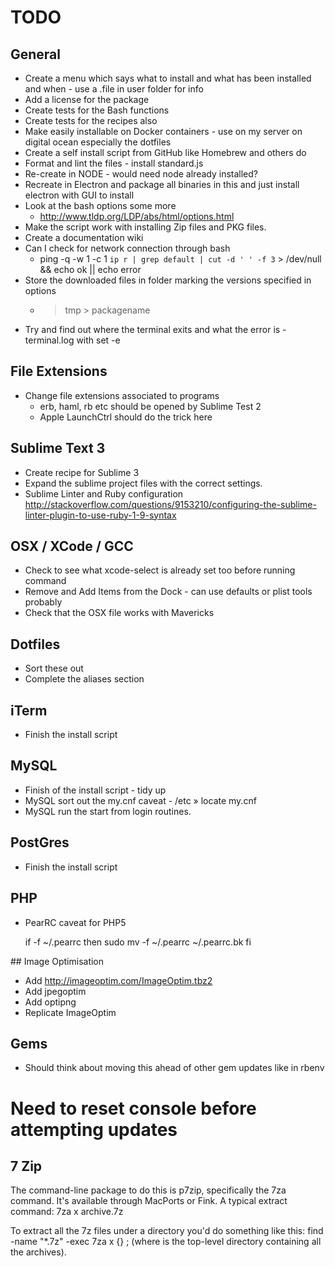 # TODO

## General

* Create a menu which says what to install and what has been installed and when - use a .file in user folder for info
* Add a license for the package
* Create tests for the Bash functions
* Create tests for the recipes also
* Make easily installable on Docker containers - use on my server on digital ocean
  especially the dotfiles
* Create a self install script from GitHub like Homebrew and others do
* Format and lint the files - install standard.js
* Re-create in NODE - would need node already installed?
* Recreate in Electron and package all binaries in this and just install electron with GUI to install
* Look at the bash options some more
  * http://www.tldp.org/LDP/abs/html/options.html
* Make the script work with installing Zip files and PKG files.
* Create a documentation wiki
* Can I check for network connection through bash
  * ping -q -w 1 -c 1 `ip r | grep default | cut -d ' ' -f 3` > /dev/null && echo ok || echo error
* Store the downloaded files in folder marking the versions specified in options
  * > tmp > packagename
* Try and find out where the terminal exits and what the error is - terminal.log with set -e

## File Extensions

* Change file extensions associated to programs
  * erb, haml, rb etc should be opened by Sublime Test 2
  * Apple LaunchCtrl should do the trick here

## Sublime Text 3

* Create recipe for Sublime 3
* Expand the sublime project files with the correct settings.
* Sublime Linter and Ruby configuration
  http://stackoverflow.com/questions/9153210/configuring-the-sublime-linter-plugin-to-use-ruby-1-9-syntax

## OSX / XCode / GCC

* Check to see what xcode-select is already set too before running command
* Remove and Add Items from the Dock - can use defaults or plist tools probably
* Check that the OSX file works with Mavericks

## Dotfiles

* Sort these out
* Complete the aliases section

## iTerm

* Finish the install script

## MySQL

* Finish of the install script - tidy up
* MySQL sort out the my.cnf caveat - /etc » locate my.cnf
* MySQL run the start from login routines.

## PostGres

* Finish the install script

## PHP

* PearRC caveat for PHP5

  if -f ~/.pearrc
    then
      sudo mv -f ~/.pearrc ~/.pearrc.bk
  fi

## Image Optimisation

* Add http://imageoptim.com/ImageOptim.tbz2
* Add jpegoptim
* Add optipng
* Replicate ImageOptim

## Gems

* Should think about moving this ahead of other gem updates like in rbenv

# Need to reset console before attempting updates

## 7 Zip

The command-line package to do this is p7zip, specifically the 7za command. It's available through MacPorts or Fink. A typical extract command:
7za x archive.7z

To extract all the 7z files under a directory you'd do something like this:
find <startdir> -name "*.7z" -exec 7za x {} \;
(where <startdir> is the top-level directory containing all the archives).
